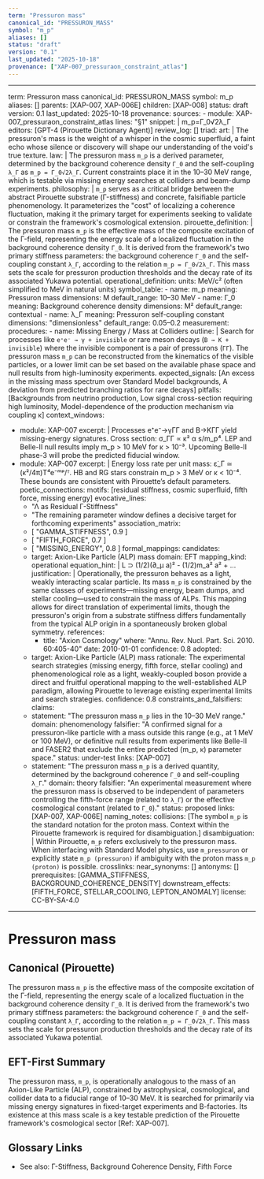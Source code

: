 ```yaml
---
term: "Pressuron mass"
canonical_id: "PRESSURON_MASS"
symbol: "m_p"
aliases: []
status: "draft"
version: "0.1"
last_updated: "2025-10-18"
provenance: ["XAP-007_pressuraon_constraint_atlas"]
---
```


---
term: Pressuron mass
canonical_id: PRESSURON_MASS
symbol: m_p
aliases: []
parents: [XAP-007, XAP-006E]
children: [XAP-008]
status: draft
version: 0.1
last_updated: 2025-10-18
provenance:
  sources:
    - module: XAP-007_pressuraon_constraint_atlas
      lines: "§1"
      snippet: |
        m_p=Γ_0√2λ_Γ
  editors: [GPT-4 (Pirouette Dictionary Agent)]
  review_log: []
triad:
  art: |
    The pressuron's mass is the weight of a whisper in the cosmic superfluid, a faint echo whose silence or discovery will shape our understanding of the void's true texture.
  law: |
    The pressuron mass `m_p` is a derived parameter, determined by the background coherence density `Γ_0` and the self-coupling `λ_Γ` as `m_p = Γ_0√2λ_Γ`. Current constraints place it in the 10–30 MeV range, which is testable via missing energy searches at colliders and beam-dump experiments.
  philosophy: |
    `m_p` serves as a critical bridge between the abstract Pirouette substrate (Γ-stiffness) and concrete, falsifiable particle phenomenology. It parameterizes the "cost" of localizing a coherence fluctuation, making it the primary target for experiments seeking to validate or constrain the framework's cosmological extension.
pirouette_definition: |
  The pressuron mass `m_p` is the effective mass of the composite excitation of the Γ-field, representing the energy scale of a localized fluctuation in the background coherence density `Γ_0`. It is derived from the framework's two primary stiffness parameters: the background coherence `Γ_0` and the self-coupling constant `λ_Γ`, according to the relation `m_p = Γ_0√2λ_Γ`. This mass sets the scale for pressuron production thresholds and the decay rate of its associated Yukawa potential.
operational_definition:
  units: MeV/c² (often simplified to MeV in natural units)
  symbol_table:
    - name: m_p
      meaning: Pressuron mass
      dimensions: M
      default_range: 10–30 MeV
    - name: Γ_0
      meaning: Background coherence density
      dimensions: M²
      default_range: contextual
    - name: λ_Γ
      meaning: Pressuron self-coupling constant
      dimensions: "dimensionless"
      default_range: 0.05–0.2
  measurement:
    procedures:
      - name: Missing Energy / Mass at Colliders
        outline: |
          Search for processes like `e⁺e⁻ → γ + invisible` or rare meson decays (`B → K + invisible`) where the invisible component is a pair of pressurons (`ΓΓ`). The pressuron mass `m_p` can be reconstructed from the kinematics of the visible particles, or a lower limit can be set based on the available phase space and null results from high-luminosity experiments.
        expected_signals: [An excess in the missing mass spectrum over Standard Model backgrounds, A deviation from predicted branching ratios for rare decays]
        pitfalls: [Backgrounds from neutrino production, Low signal cross-section requiring high luminosity, Model-dependence of the production mechanism via coupling κ]
context_windows:
  - module: XAP-007
    excerpt: |
      Processes e⁺e⁻→γΓΓ and B→KΓΓ yield missing-energy signatures. Cross section: σ_ΓΓ ∝ κ² α s/m_p⁴. LEP and Belle-II null results imply m_p > 10 MeV for κ > 10⁻³. Upcoming Belle-II phase-3 will probe the predicted fiducial window.
  - module: XAP-007
    excerpt: |
      Energy loss rate per unit mass: ε̇_Γ ≃ (κ²/4π)T⁴e⁻ᵐᵖ/ᵀ. HB and RG stars constrain m_p > 3 MeV or κ < 10⁻⁴. These bounds are consistent with Pirouette’s default parameters.
poetic_connections:
  motifs: [residual stiffness, cosmic superfluid, fifth force, missing energy]
  evocative_lines:
    - "Λ as Residual Γ-Stiffness"
    - "The remaining parameter window defines a decisive target for forthcoming experiments"
  association_matrix:
    - [ "GAMMA_STIFFNESS", 0.9 ]
    - [ "FIFTH_FORCE", 0.7 ]
    - [ "MISSING_ENERGY", 0.8 ]
formal_mappings:
  candidates:
    - target: Axion-Like Particle (ALP) mass
      domain: EFT
      mapping_kind: operational
      equation_hint: |
        L ⊃ (1/2)(∂_μ a)² - (1/2)m_a² a² + ...
      justification: |
        Operationally, the pressuron behaves as a light, weakly interacting scalar particle. Its mass `m_p` is constrained by the same classes of experiments—missing energy, beam dumps, and stellar cooling—used to constrain the mass of ALPs. This mapping allows for direct translation of experimental limits, though the pressuron's origin from a substrate stiffness differs fundamentally from the typical ALP origin in a spontaneously broken global symmetry.
      references:
        - title: "Axion Cosmology"
          where: "Annu. Rev. Nucl. Part. Sci. 2010. 60:405-40"
          date: 2010-01-01
      confidence: 0.8
  adopted:
    - target: Axion-Like Particle (ALP) mass
      rationale: The experimental search strategies (missing energy, fifth force, stellar cooling) and phenomenological role as a light, weakly-coupled boson provide a direct and fruitful operational mapping to the well-established ALP paradigm, allowing Pirouette to leverage existing experimental limits and search strategies.
      confidence: 0.8
constraints_and_falsifiers:
  claims:
    - statement: "The pressuron mass `m_p` lies in the 10–30 MeV range."
      domain: phenomenology
      falsifier: "A confirmed signal for a pressuron-like particle with a mass outside this range (e.g., at 1 MeV or 100 MeV), or definitive null results from experiments like Belle-II and FASER2 that exclude the entire predicted (m_p, κ) parameter space."
      status: under-test
      links: [XAP-007]
    - statement: "The pressuron mass `m_p` is a derived quantity, determined by the background coherence `Γ_0` and self-coupling `λ_Γ`."
      domain: theory
      falsifier: "An experimental measurement where the pressuron mass is observed to be independent of parameters controlling the fifth-force range (related to `λ_Γ`) or the effective cosmological constant (related to `Γ_0`)."
      status: proposed
      links: [XAP-007, XAP-006E]
naming_notes:
  collisions: [The symbol `m_p` is the standard notation for the proton mass. Context within the Pirouette framework is required for disambiguation.]
  disambiguation: |
    Within Pirouette, `m_p` refers exclusively to the pressuron mass. When interfacing with Standard Model physics, use `m_pressuron` or explicitly state `m_p (pressuron)` if ambiguity with the proton mass `m_p (proton)` is possible.
crosslinks:
  near_synonyms: []
  antonyms: []
  prerequisites: [GAMMA_STIFFNESS, BACKGROUND_COHERENCE_DENSITY]
  downstream_effects: [FIFTH_FORCE, STELLAR_COOLING, LEPTON_ANOMALY]
license: CC-BY-SA-4.0
---

# Pressuron mass

## Canonical (Pirouette)
The pressuron mass `m_p` is the effective mass of the composite excitation of the Γ-field, representing the energy scale of a localized fluctuation in the background coherence density `Γ_0`. It is derived from the framework's two primary stiffness parameters: the background coherence `Γ_0` and the self-coupling constant `λ_Γ`, according to the relation `m_p = Γ_0√2λ_Γ`. This mass sets the scale for pressuron production thresholds and the decay rate of its associated Yukawa potential.

## EFT-First Summary
The pressuron mass, `m_p`, is operationally analogous to the mass of an Axion-Like Particle (ALP), constrained by astrophysical, cosmological, and collider data to a fiducial range of 10–30 MeV. It is searched for primarily via missing energy signatures in fixed-target experiments and B-factories. Its existence at this mass scale is a key testable prediction of the Pirouette framework's cosmological sector [Ref: XAP-007].

## Glossary Links
- See also: Γ-Stiffness, Background Coherence Density, Fifth Force